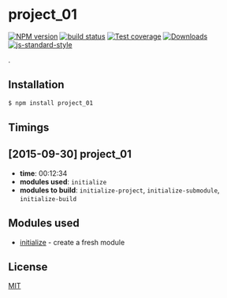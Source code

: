 # project_01
[![NPM version][npm-image]][npm-url]
[![build status][travis-image]][travis-url]
[![Test coverage][codecov-image]][codecov-url]
[![Downloads][downloads-image]][downloads-url]
[![js-standard-style][standard-image]][standard-url]

.

## Installation
```sh
$ npm install project_01
```

## Timings
## [2015-09-30] project_01
- __time__: 00:12:34
- __modules used__: `initialize`
- __modules to build__: `initialize-project`, `initialize-submodule`,
  `initialize-build`

## Modules used
- [initialize](https://github.com/yoshuawuyts/initialize) - create a fresh
  module

## License
[MIT](https://tldrlegal.com/license/mit-license)

[npm-image]: https://img.shields.io/npm/v/project_01.svg?style=flat-square
[npm-url]: https://npmjs.org/package/project_01
[travis-image]: https://img.shields.io/travis/yoshuawuyts/project_01/master.svg?style=flat-square
[travis-url]: https://travis-ci.org/yoshuawuyts/project_01
[codecov-image]: https://img.shields.io/codecov/c/github/yoshuawuyts/project_01/master.svg?style=flat-square
[codecov-url]: https://codecov.io/github/yoshuawuyts/project_01
[downloads-image]: http://img.shields.io/npm/dm/project_01.svg?style=flat-square
[downloads-url]: https://npmjs.org/package/project_01
[standard-image]: https://img.shields.io/badge/code%20style-standard-brightgreen.svg?style=flat-square
[standard-url]: https://github.com/feross/standard

